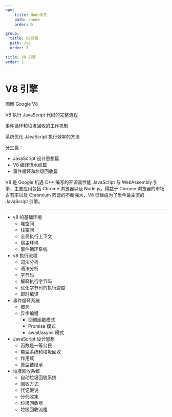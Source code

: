 ```yaml
---
nav:
    title: Node系列
    path: /node
    order: 6

group:
  title: V8引擎
  path: /v8
  order: 7

title: V8 引擎
order: 1
---
```


# V8 引擎

图解 Google V8

V8 执行 JavaScript 代码的完整流程

事件循环和垃圾回收的工作机制

系统优化 JavaScript 执行效率的方法

分三篇：

- JavaScript 设计思想篇
- V8 编译流水线篇
- 事件循环和垃圾回收篇

V8 是 Google 机遇 C++ 编写的开源高性能 JavaScript 与 WebAssembly 引擎，主要应用包括 Chrome 浏览器以及 Node.js。得益于 Chrome 浏览器的市场占有率以及 Chromium 阵营的不断强大，V8 已经成为了当今最主流的 JavaScript 引擎。

---

- v8 的基础环境
    - 堆空间
    - 栈空间
    - 全局执行上下文
    - 宿主环境
    - 事件循环系统
- v8 执行流程
    - 词法分析
    - 语法分析
    - 字节码
    - 解释执行字节码
    - 优化字节码的执行速度
    - 即时编译
- 事件循环系统
    - 概念
    - 异步编程
        - 回调函数模式
        - Promise 模式
        - await/async 模式
- JavaScript 设计思想
    - 函数是一等公民
    - 类型系统和垃圾回收
    - 作用域
    - 原型链继承
- 垃圾回收系统
    - 自动垃圾回收系统
    - 回收方式
    - 代记假说
    - 分代收集
    - 垃圾回收器
    - 垃圾回收流程

